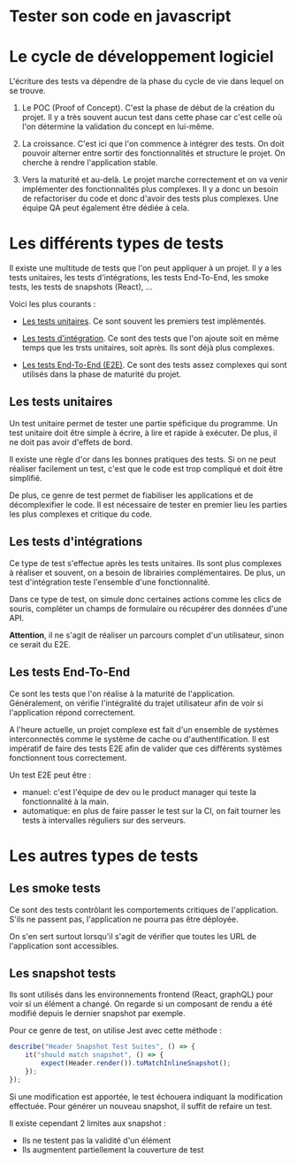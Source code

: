 # Tester son code en javascript

# Le cycle de développement logiciel

L'écriture des tests va dépendre de la phase du cycle de vie dans lequel on se trouve.

1. Le POC (Proof of Concept). C'est la phase de début de la création du projet. Il y a très souvent aucun test dans cette phase car c'est celle où l'on détermine la validation du concept en lui-même.

2. La croissance. C'est ici que l'on commence à intégrer des tests. On doit pouvoir alterner entre sortir des fonctionnalités et structure le projet. On cherche à rendre l'application stable.

3. Vers la maturité et au-delà. Le projet marche correctement et on va venir implémenter des fonctionnalités plus complexes. Il y a donc un besoin de refactoriser du code et donc d'avoir des tests plus complexes. Une équipe QA peut également être dédiée à cela.

# Les différents types de tests

Il existe une multitude de tests que l'on peut appliquer à un projet. Il y a les tests unitaires, les tests d'intégrations, les tests End-To-End, les smoke tests, les tests de snapshots (React), ...

Voici les plus courants :

-   [Les tests unitaires](https://github.com/CalcagnoLoic/learning-code-testing/tree/master#les-tests-unitaires). Ce sont souvent les premiers test implémentés.

-   [Les tests d'intégration](https://github.com/CalcagnoLoic/learning-code-testing/tree/master#les-tests-dint%C3%A9grations). Ce sont des tests que l'on ajoute soit en même temps que les trsts unitaires, soit après. Ils sont déjà plus complexes.

-   [Les tests End-To-End (E2E)](https://github.com/CalcagnoLoic/learning-code-testing/tree/master#les-tests-end-to-end). Ce sont des tests assez complexes qui sont utilisés dans la phase de maturité du projet.

## Les tests unitaires

Un test unitaire permet de tester une partie spéficique du programme. Un test unitaire doit être simple à écrire, à lire et rapide à exécuter. De plus, il ne doit pas avoir d'effets de bord.

Il existe une règle d'or dans les bonnes pratiques des tests. Si on ne peut réaliser facilement un test, c'est que le code est trop compliqué et doit être simplifié.

De plus, ce genre de test permet de fiabiliser les applications et de décomplexifier le code. Il est nécessaire de tester en premier lieu les parties les plus complexes et critique du code.

## Les tests d'intégrations

Ce type de test s'effectue après les tests unitaires. Ils sont plus complexes à réaliser et souvent, on a besoin de librairies complémentaires. De plus, un test d'intégration teste l'ensemble d'une fonctionnalité.

Dans ce type de test, on simule donc certaines actions comme les clics de souris, compléter un champs de formulaire ou récupérer des données d'une API.

**Attention**, il ne s'agit de réaliser un parcours complet d'un utilisateur, sinon ce serait du E2E.

## Les tests End-To-End

Ce sont les tests que l'on réalise à la maturité de l'application. Généralement, on vérifie l'intégralité du trajet utilisateur afin de voir si l'application répond correctement.

A l'heure actuelle, un projet complexe est fait d'un ensemble de systèmes interconnectés comme le système de cache ou d'authentification. Il est impératif de faire des tests E2E afin de valider que ces différents systèmes fonctionnent tous correctement.

Un test E2E peut être :

-   manuel: c'est l'équipe de dev ou le product manager qui teste la fonctionnalité à la main.
-   automatique: en plus de faire passer le test sur la CI, on fait tourner les tests à intervalles réguliers sur des serveurs.

# Les autres types de tests

## Les smoke tests

Ce sont des tests contrôlant les comportements critiques de l'application. S'ils ne passent pas, l'application ne pourra pas être déployée.

On s'en sert surtout lorsqu'il s'agit de vérifier que toutes les URL de l'application sont accessibles.

## Les snapshot tests

Ils sont utilisés dans les environnements frontend (React, graphQL) pour voir si un élément a changé. On regarde si un composant de rendu a été modifié depuis le dernier snapshot par exemple.

Pour ce genre de test, on utilise Jest avec cette méthode :

```js
describe("Header Snapshot Test Suites", () => {
    it("should match snapshot", () => {
        expect(Header.render()).toMatchInlineSnapshot();
    });
});
```

Si une modification est apportée, le test échouera indiquant la modification effectuée. Pour générer un nouveau snapshot, il suffit de refaire un test.

Il existe cependant 2 limites aux snapshot : 

- Ils ne testent pas la validité d'un élément
- Ils augmentent partiellement la couverture de test
